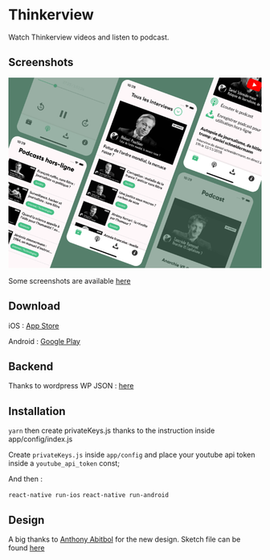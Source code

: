 # Thinkerview

Watch Thinkerview videos and listen to podcast.

## Screenshots

![screenshots](https://github.com/PierreBresson/Thinkerview/blob/master/preview.png)

Some screenshots are available [here](https://github.com/PierreBresson/thinkerview/tree/master/screenshots)

## Download

iOS : [App Store](https://itunes.apple.com/us/app/thinkerview/id1406076265?ls=1&mt=8)

Android : [Google Play](https://play.google.com/store/apps/details?id=com.thinkerview)

## Backend

Thanks to wordpress WP JSON : [here](http://thinkerview.com/wp-json/wp/v2/)

## Installation

`yarn` then create privateKeys.js thanks to the instruction inside app/config/index.js

Create `privateKeys.js` inside `app/config` and place your youtube api token inside a `youtube_api_token` const;

And then :

`react-native run-ios`
`react-native run-android`

## Design

A big thanks to [Anthony Abitbol](https://dribbble.com/Anthony_A) for the new design. Sketch file can be found [here](https://github.com/PierreBresson/thinkerview/tree/master/design)
